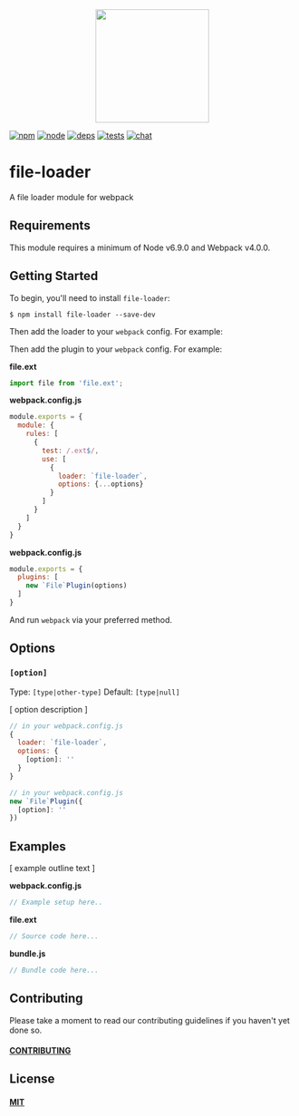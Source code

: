 <div align="center">
  <a href="https://github.com/webpack/webpack">
    <img width="200" height="200" src="https://webpack.js.org/assets/icon-square-big.svg">
  </a>
</div>

[![npm][npm]][npm-url]
[![node][node]][node-url]
[![deps][deps]][deps-url]
[![tests][tests]][tests-url]
[![chat][chat]][chat-url]

# file-loader

A file loader module for webpack

## Requirements

This module requires a minimum of Node v6.9.0 and Webpack v4.0.0.

## Getting Started

To begin, you'll need to install `file-loader`:

```console
$ npm install file-loader --save-dev
```

<!-- isLoader ? use(this) : delete(isPlugin) -->
Then add the loader to your `webpack` config. For example:

<!-- isPlugin ? use(this) : delete(isLoader) -->
Then add the plugin to your `webpack` config. For example:

**file.ext**
```js
import file from 'file.ext';
```

<!-- isLoader ? use(this) : delete(isPlugin) -->
**webpack.config.js**
```js
module.exports = {
  module: {
    rules: [
      {
        test: /.ext$/,
        use: [
          {
            loader: `file-loader`,
            options: {...options}
          }
        ]
      }
    ]
  }
}
```

<!-- isPlugin ? use(this) : delete(isLoader) -->
**webpack.config.js**
```js
module.exports = {
  plugins: [
    new `File`Plugin(options)
  ]
}
```

And run `webpack` via your preferred method.

## Options

### `[option]`

Type: `[type|other-type]`
Default: `[type|null]`

[ option description ]

<!-- isLoader ? use(this) : delete(isPlugin) -->
```js
// in your webpack.config.js
{
  loader: `file-loader`,
  options: {
    [option]: ''
  }
}
```

<!-- isPlugin ? use(this) : delete(isLoader) -->
```js
// in your webpack.config.js
new `File`Plugin({
  [option]: ''
})
```

## Examples

[ example outline text ]

**webpack.config.js**
```js
// Example setup here..
```

**file.ext**
```js
// Source code here...
```

**bundle.js**
```js
// Bundle code here...
```

## Contributing

Please take a moment to read our contributing guidelines if you haven't yet done so.

#### [CONTRIBUTING](./.github/CONTRIBUTING)

## License

#### [MIT](./LICENSE)

[npm]: https://img.shields.io/npm/v/file-loader.svg
[npm-url]: https://npmjs.com/package/file-loader

[node]: https://img.shields.io/node/v/file-loader.svg
[node-url]: https://nodejs.org

[deps]: https://david-dm.org/webpack-contrib/file-loader.svg
[deps-url]: https://david-dm.org/webpack-contrib/file-loader

[tests]: 	https://img.shields.io/circleci/project/github/webpack-contrib/file-loader.svg
[tests-url]: https://circleci.com/gh/webpack-contrib/file-loader

[cover]: https://codecov.io/gh/webpack-contrib/file-loader/branch/master/graph/badge.svg
[cover-url]: https://codecov.io/gh/webpack-contrib/file-loader

[chat]: https://img.shields.io/badge/gitter-webpack%2Fwebpack-brightgreen.svg
[chat-url]: https://gitter.im/webpack/webpack
